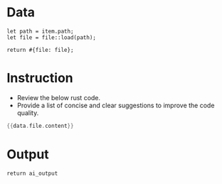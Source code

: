 # Data

```rhai
let path = item.path;
let file = file::load(path);

return #{file: file};
```

# Instruction

- Review the below rust code.
- Provide a list of concise and clear suggestions to improve the code quality.

```rust
{{data.file.content}}
```

# Output

```rhai
return ai_output
```
